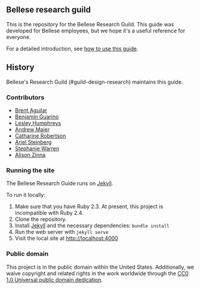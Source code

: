 ## Bellese research guild

This is the repository for the Bellese Research Guild. This guide was developed for Bellese employees, but we hope it's a useful reference for everyone.

For a detailed introduction, see [how to use this guide](#).

## History

Bellese's Research Guild (#guild-design-research) maintains this guide.

### Contributors

* [Brent Aguilar](#)
* [Benjamin Guarino](#)
* [Lesley Humphreys](#)
* [Andrew Maier](#)
* [Catharine Robertson](#)
* [Ariel Steinberg](#)
* [Stephanie Warren](#)
* [Alison Zinna](#)

### Running the site

The Bellese Research Guide runs on [Jekyll](http://jekyllrb.com/).

To run it locally:

1. Make sure that you have Ruby 2.3. At present, this project is incompatible with Ruby 2.4.
2. Clone the repository.
3. Install [Jekyll](http://jekyllrb.com/) and the necessary dependencies: `bundle install`
4. Run the web server with `jekyll serve`
5. Visit the local site at [http://localhost:4000](http://localhost:4000)


### Public domain

This project is in the public domain within the United States. Additionally, we waive copyright and related rights in the work worldwide through the [CC0 1.0 Universal public domain dedication](https://creativecommons.org/publicdomain/zero/1.0/).
